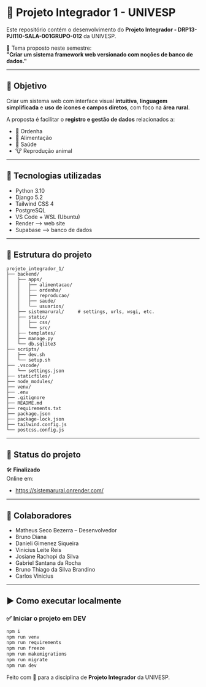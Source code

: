# 🐄 Projeto Integrador 1 - UNIVESP

Este repositório contém o desenvolvimento do **Projeto Integrador - DRP13-PJI110-SALA-001GRUPO-012** da UNIVESP.

📌 Tema proposto neste semestre:  
**"Criar um sistema framework web versionado com noções de banco de dados."**

---

## 🎯 Objetivo

Criar um sistema web com interface visual **intuitiva**, **linguagem simplificada** e **uso de ícones e campos diretos**, com foco na **área rural**.

A proposta é facilitar o **registro e gestão de dados** relacionados a:

- 🥛 Ordenha
- 🌾 Alimentação
- 🏥 Saúde
- 🐮 Reprodução animal

---

## 🧱 Tecnologias utilizadas

- Python 3.10
- Django 5.2
- Tailwind CSS 4
- PostgreSQL
- VS Code + WSL (Ubuntu)
- Render --> web site
- Supabase --> banco de dados

---

## 📁 Estrutura do projeto

```
projeto_integrador_1/
├── backend/
│   ├── apps/
│   │   ├── alimentacao/
│   │   ├── ordenha/
│   │   ├── reproducao/
│   │   ├── saude/
│   │   └── usuarios/
│   ├── sistemarural/     # settings, urls, wsgi, etc.
│   ├── static/
│   │   ├── css/
│   │   └── src/
│   ├── templates/
│   ├── manage.py
│   └── db.sqlite3
├── scripts/
│   ├── dev.sh
│   └── setup.sh
├── .vscode/
│   └── settings.json
├── staticfiles/
├── node_modules/
├── venv/
├── .env
├── .gitignore
├── README.md
├── requirements.txt
├── package.json
├── package-lock.json
├── tailwind.config.js
└── postcss.config.js
```

---

## 🚧 Status do projeto

🛠️ **Finalizado**  
Online em:

- https://sistemarural.onrender.com/

---

## 👥 Colaboradores

- Matheus Seco Bezerra – Desenvolvedor
- Bruno Diana
- Danieli Gimenez Siqueira
- Vinicius Leite Reis
- Josiane Rachopi da Silva
- Gabriel Santana da Rocha
- Bruno Thiago da Silva Brandino
- Carlos Vinicius

---

## ▶️ Como executar localmente

### ✅ Iniciar o projeto em DEV

```bash
npm i
npm run venv
npm run requirements
npm run freeze
npm run makemigrations
npm run migrate
npm run dev
```

Feito com 💙 para a disciplina de **Projeto Integrador** da UNIVESP.
